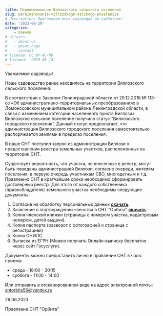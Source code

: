 ```yaml
---
title: Переименование Виллозского сельского поселения
slug: pereimenovanie-villozskogo-selskogo-poseleniya
# description: Приглашаем всех садоводов на субботник!
date: '2023-06-29'
categories:
    - Важное
# aliases:
#   - about-us
#   - about-hugo
#   - contact
# license: CC BY-NC-ND
# lastmod: '2025-05-14'
---
```



Уважаемые садоводы!

Наше садоводство ранее находилось на территории Виллозского сельского поселения.

В соответствии с Законом Ленинградской области от 29.12.2016 № 113-оз «Об административно-территориальных преобразованиях в Ломоносовском муниципальном районе Ленинградской области, в связи с изменением категории населенного пункта Виллози» Виллозское сельское поселение получило статус “Виллозского городского поселения”. Данный статус предполагает, что администрация Виллозского городского поселения самостоятельно распоряжается землями в пределах поселения.

В наше СНТ поступил запрос из администрации Виллози о предоставлении реестра земельных участков, расположенных на территории СНТ.

Существует вероятность, что участки, не внесенные в реестр, могут быть переданы администрацией Виллози, согласно очереди, жителям поселения, в первую очередь участникам СВО, многодетным и т.д. Правлению СНТ в кратчайшие сроки необходимо сформировать достоверный реестр. Для этого от каждого собственника (правообладателя) земельного участка необходимы следующие документы:

1. Согласие на обработку персональных данных __[скачать](soglasie.pdf)__.
2. Заявление о подтверждении членства в СНТ “Орбита” __[скачать](zayavlenie.pdf)__.
3. Копия членской книжки (страницы с номером участка, кадастровым номером, датой выдачи).
4. Копия паспорта (разворот с фотографией и страница с регистрацией)
5. Копия СНИЛС
6. Выписка из ЕГРН (Можно получить Онлайн-выписку бесплатно через сайт Госуслуги).

Документы можно предоставить лично в правление СНТ в часы приема:

- среда - 18:00 - 20:15
- суббота - 11:00 - 14:00

Или отправить в отсканированном виде на адрес электронной почты: sntorbita56@yandex.ru

29.06.2023

Правление СНТ "Орбита"
